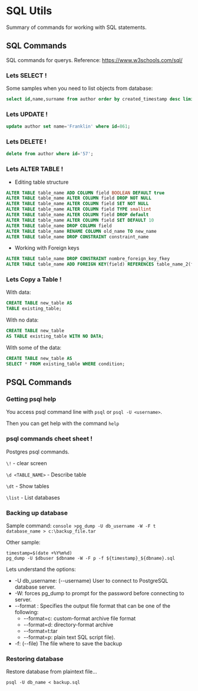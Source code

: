 # SQL Utils
Summary of commands for working with SQL statements.

## SQL Commands
SQL commands for querys. Reference: https://www.w3schools.com/sql/

### Lets SELECT !
Some samples when you need to list objects from database:

```sql
select id,name,surname from author order by created_timestamp desc limit 5;
```

### Lets UPDATE !

```sql
update author set name='Franklin' where id=861;
```

### Lets DELETE !

```sql
delete from author where id='57';
```
### Lets ALTER TABLE !
- Editing table structure
```sql
ALTER TABLE table_name ADD COLUMN field BOOLEAN DEFAULT true
ALTER TABLE table_name ALTER COLUMN field DROP NOT NULL
ALTER TABLE table_name ALTER COLUMN field SET NOT NULL
ALTER TABLE table_name ALTER COLUMN field TYPE smallint
ALTER TABLE table_name ALTER COLUMN field DROP default
ALTER TABLE table_name ALTER COLUMN field SET DEFAULT 10
ALTER TABLE table_name DROP COLUMN field
ALTER TABLE table_name RENAME COLUMN old_name TO new_name
ALTER TABLE table_name DROP CONSTRAINT constraint_name
```

- Working with Foreign keys
```sql
ALTER TABLE table_name DROP CONSTRAINT nombre_foreign_key_fkey
ALTER TABLE table_name ADD FOREIGN KEY(field) REFERENCES table_name_2(field)
```

### Lets Copy a Table !
With data:
```sql
CREATE TABLE new_table AS
TABLE existing_table;
```
With no data:
```sql
CREATE TABLE new_table
AS TABLE existing_table WITH NO DATA;
```
With some of the data:
```sql
CREATE TABLE new_table AS 
SELECT * FROM existing_table WHERE condition;
```

## PSQL Commands

### Getting psql help
You access psql command line with ```psql``` or ```psql -U <username>```.

Then you can get help with the command ```help```

### psql commands cheet sheet !
Postgres psql commands.

```\!``` - clear screen

```\d <TABLE_NAME>``` - Describe table

```\dt``` - Show tables 

```\list``` - List databases

### Backing up database

Sample command: ```console >pg_dump -U db_username -W -F t database_name > c:\backup_file.tar ```

Other sample:

```console
timestamp=$(date +%Y%m%d)
pg_dump -U $dbuser $dbname -W -F p -f ${timestamp}_${dbname}.sql
```

Lets understand the options:

- -U db_username: (--username) User to connect to PostgreSQL database server.
- -W:  forces pg_dump to prompt for the password before connecting to server. 
- --format : Specifies the output file format that can be one of the following:
  - --format=c: custom-format archive file format
  - --format=d: directory-format archive
  - --format=t:tar
  - --format=p: plain text SQL script file).
- -f: (--file) The file where to save the backup

### Restoring database
Restore database from plaintext file...

```psql -U db_name < backup.sql``` 
